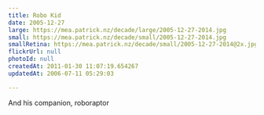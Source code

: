 ```yaml
---
title: Robo Kid
date: 2005-12-27
large: https://mea.patrick.nz/decade/large/2005-12-27-2014.jpg
small: https://mea.patrick.nz/decade/small/2005-12-27-2014.jpg
smallRetina: https://mea.patrick.nz/decade/small/2005-12-27-2014@2x.jpg
flickrUrl: null
photoId: null
createdAt: 2011-01-30 11:07:19.654267
updatedAt: 2006-07-11 05:29:03

---
```

And his companion, roboraptor
